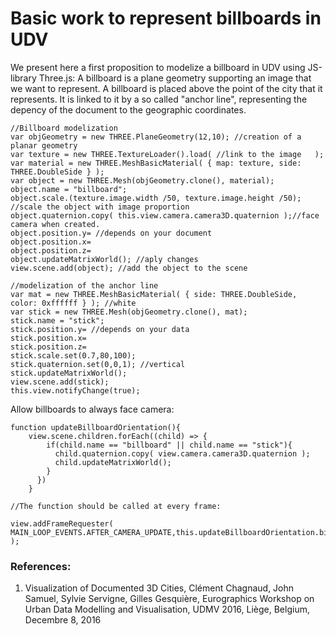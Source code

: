 # Basic work to represent billboards in UDV

We present here a first proposition to modelize a billboard in UDV using JS-library Three.js:
A billboard is a plane geometry supporting an image that we want to represent. A billboard is placed above the point of the city that it represents. It is linked to it by a so called "anchor line", representing the depency of the document to the geographic coordinates.


```
//Billboard modelization
var objGeometry = new THREE.PlaneGeometry(12,10); //creation of a planar geometry
var texture = new THREE.TextureLoader().load( //link to the image   ); 
var material = new THREE.MeshBasicMaterial( { map: texture, side: THREE.DoubleSide } );
var object = new THREE.Mesh(objGeometry.clone(), material);
object.name = "billboard";
object.scale.(texture.image.width /50, texture.image.height /50); //scale the object with image proportion
object.quaternion.copy( this.view.camera.camera3D.quaternion );//face camera when created. 
object.position.y= //depends on your document
object.position.x= 
object.position.z= 
object.updateMatrixWorld(); //aply changes
view.scene.add(object); //add the object to the scene

//modelization of the anchor line
var mat = new THREE.MeshBasicMaterial( { side: THREE.DoubleSide, color: 0xffffff } ); //white
var stick = new THREE.Mesh(objGeometry.clone(), mat);
stick.name = "stick";
stick.position.y= //depends on your data
stick.position.x=    
stick.position.z=    
stick.scale.set(0.7,80,100);
stick.quaternion.set(0,0,1); //vertical
stick.updateMatrixWorld();
view.scene.add(stick);
this.view.notifyChange(true);
```

Allow billboards to always face camera:
```
function updateBillboardOrientation(){
    view.scene.children.forEach((child) => {
        if(child.name == "billboard" || child.name == "stick"){
          child.quaternion.copy( view.camera.camera3D.quaternion );
          child.updateMatrixWorld();
        }
      })
    }

//The function should be called at every frame:

view.addFrameRequester( MAIN_LOOP_EVENTS.AFTER_CAMERA_UPDATE,this.updateBillboardOrientation.bind(this) );
```

### References:
1. Visualization of Documented 3D Cities, Clément Chagnaud, John Samuel, Sylvie Servigne, Gilles Gesquière, Eurographics Workshop on Urban Data Modelling and Visualisation, UDMV 2016, Liège, Belgium, Decembre 8, 2016

